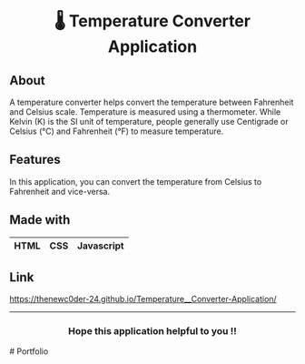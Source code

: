 <h1 align="center">🌡️ Temperature Converter Application</h1>

## About
A temperature converter helps convert the temperature between Fahrenheit and Celsius scale. Temperature is measured using a thermometer. While Kelvin (K) is the SI unit of 
temperature, people generally use Centigrade or Celsius (°C) and Fahrenheit (°F) to measure temperature.

## Features
In this application, you can convert the temperature from Celsius to Fahrenheit and vice-versa.

## Made with
|HTML|CSS|Javascript|
|---|---|---|

## Link
https://thenewc0der-24.github.io/Temperature__Converter-Application/

---
<h3 align="center">Hope this application helpful to you !!</h3>
#   P o r t f o l i o  
 